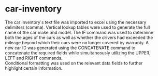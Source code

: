 # car-inventory

The car inventory's text file was imported to excel using the necessary delimiters (comma).
Vertical lookup tables were used to generate the full name of the car make and model. 
The IF command was used to determine both the ages of the cars as well as whether the drivers had exceeded the mileage beyond which their cars were no longer covered by warranty.
A new car ID was generated using the CONCATENATE command to concatenate the required fields while simultaneously utilizing the UPPER, LEFT and RIGHT commands.  
Conditional formatting was used on the relevant data fields to further highlight certain information. 

